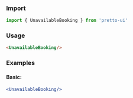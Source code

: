 ### Import
```js static
import { UnavailableBooking } from 'pretto-ui'
```

### Usage
```html
<UnavailableBooking/>

```
### Examples
#### Basic:
```jsx
<UnavailableBooking/>
```
